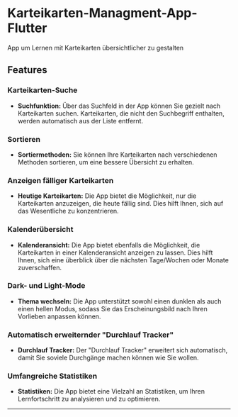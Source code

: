 # Karteikarten-Managment-App-Flutter

App um Lernen mit Karteikarten übersichtlicher zu gestalten

## Features

### Karteikarten-Suche
- **Suchfunktion:** Über das Suchfeld in der App können Sie gezielt nach Karteikarten suchen. Karteikarten, die nicht den Suchbegriff enthalten, werden automatisch aus der Liste entfernt.

### Sortieren
- **Sortiermethoden:** Sie können Ihre Karteikarten nach verschiedenen Methoden sortieren, um eine bessere Übersicht zu erhalten.

### Anzeigen fälliger Karteikarten
- **Heutige Karteikarten:** Die App bietet die Möglichkeit, nur die Karteikarten anzuzeigen, die heute fällig sind. Dies hilft Ihnen, sich auf das Wesentliche zu konzentrieren.

### Kalenderübersicht
- **Kalenderansicht:** Die App bietet ebenfalls die Möglichkeit,  die Karteikarten in einer Kalenderansicht anzeigen zu lassen. Dies hilft Ihnen, sich eine überblick über die nächsten Tage/Wochen oder Monate zuverschaffen.

### Dark- und Light-Mode
- **Thema wechseln:** Die App unterstützt sowohl einen dunklen als auch einen hellen Modus, sodass Sie das Erscheinungsbild nach Ihren Vorlieben anpassen können.

### Automatisch erweiternder "Durchlauf Tracker"
- **Durchlauf Tracker:** Der "Durchlauf Tracker" erweitert sich automatisch, damit Sie soviele Durchgänge machen können wie Sie wollen.

### Umfangreiche Statistiken
- **Statistiken:** Die App bietet eine Vielzahl an Statistiken, um Ihren Lernfortschritt zu analysieren und zu optimieren.

---
